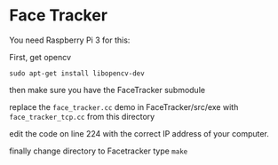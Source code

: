 # Face Tracker

You need Raspberry Pi 3 for this:

First, get opencv

`
sudo apt-get install libopencv-dev
`

then make sure you have the FaceTracker submodule

replace the `face_tracker.cc` demo in FaceTracker/src/exe with `face_tracker_tcp.cc` from this directory 

edit the code on line 224 with the correct IP address of your computer.

finally change directory to Facetracker type `make`


